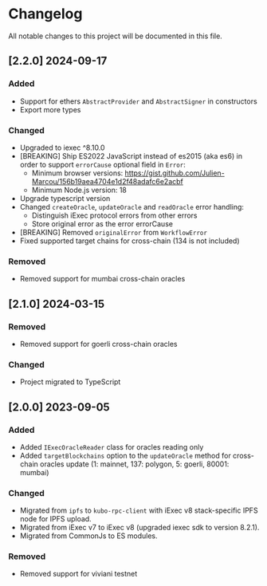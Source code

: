 # Changelog

All notable changes to this project will be documented in this file.

## [2.2.0] 2024-09-17

### Added

- Support for ethers `AbstractProvider` and `AbstractSigner` in constructors
- Export more types

### Changed

- Upgraded to iexec ^8.10.0
- [BREAKING] Ship ES2022 JavaScript instead of es2015 (aka es6) in order to support `errorCause` optional field in `Error`:
  - Minimum browser versions: <https://gist.github.com/Julien-Marcou/156b19aea4704e1d2f48adafc6e2acbf>
  - Minimum Node.js version: 18
- Upgrade typescript version
- Changed `createOracle`, `updateOracle` and `readOracle` error handling:
  - Distinguish iExec protocol errors from other errors
  - Store original error as the error errorCause
- [BREAKING] Removed `originalError` from `WorkflowError`
- Fixed supported target chains for cross-chain (134 is not included)

### Removed

- Removed support for mumbai cross-chain oracles

## [2.1.0] 2024-03-15

### Removed

- Removed support for goerli cross-chain oracles

### Changed

- Project migrated to TypeScript

## [2.0.0] 2023-09-05

### Added

- Added `IExecOracleReader` class for oracles reading only
- Added `targetBlockchains` option to the `updateOracle` method for cross-chain oracles update (1: mainnet, 137: polygon, 5: goerli, 80001: mumbai)

### Changed

- Migrated from `ipfs` to `kubo-rpc-client` with iExec v8 stack-specific IPFS node for IPFS upload.
- Migrated from iExec v7 to iExec v8 (upgraded iexec sdk to version 8.2.1).
- Migrated from CommonJs to ES modules.

### Removed

- Removed support for viviani testnet
